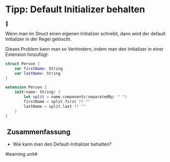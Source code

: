 # Tipp: Default Initializer behalten
🛫

Wenn man im Struct einen eigenen Initializer schreibt, dann wird der default Initializer in der Regel gelöscht.

Dieses Problem kann man so Verhindern, indem man den Initializer in einer Extension hinzufügt:

```swift
struct Person {
    var firstName: String
    var lastName: String
}

extension Person {
    init(name: String) {
        let split = name.components(separatedBy: " ")
        firstName = split.first ?? ""
        lastName = split.last ?? ""
    }
}
```

##  Zusammenfassung
- Wie kann man den Default-Initializer behalten?

#learning unit#